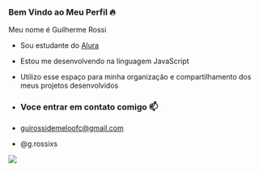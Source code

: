 ### Bem Vindo ao Meu Perfil 🔥

Meu nome é Guilherme Rossi

- Sou estudante do [Alura](https://www.alura.com.br)
- Estou me desenvolvendo na linguagem JavaScript
- Utilizo esse espaço para minha organização e compartilhamento dos meus projetos desenvolvidos

- ### Voce entrar em contato comigo 📫

- guirossidemeloofc@gmail.com
  
- @g.rossixs

![](https://media1.tenor.com/m/Fufmiz0wBwwAAAAC/bolsonaro.gif)
